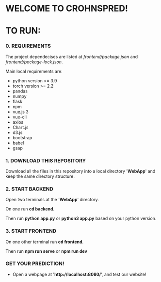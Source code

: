 # WELCOME TO CROHNSPRED! #

# TO RUN:
### 0. REQUIREMENTS
The project dependecises are listed at _frontend/package.json_ and _frontend/package-lock.json_. 

Main local requirements are: 
* python version >= 3.9
* torch version >= 2.2
* pandas
* numpy
* flask
* npm
* vue.js 3 
* vue-cli
* axios
* Chart.js
* d3.js
* bootstrap
* babel
* gsap


### 1. DOWNLOAD THIS REPOSITORY
Download all the files in this repository into a local directory '__WebApp__' and keep the same directory structure.


### 2. START BACKEND
Open two terminals at the '__WebApp__' directory.

On one run __cd backend__.

Then run __python app.py__ or __python3 app.py__ based on your python version.


### 3. START FRONTEND
On one other terminal run __cd frontend__.

Then run __npm run serve__ or __npm run dev__


### GET YOUR PREDICTION!
* Open a webpage at '__http://localhost:8080/__', and test our website!